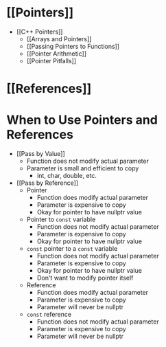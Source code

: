 # [[Pointers]]

- [[C++ Pointers]]
	- [[Arrays and Pointers]]
	- [[Passing Pointers to Functions]]
	- [[Pointer Arithmetic]]
	- [[Pointer Pitfalls]]

# [[References]]

# When to Use Pointers and References

- [[Pass by Value]]
	- Function does not modify actual parameter
	- Parameter is small and efficient to copy
		- int, char, double, etc.
- [[Pass by Reference]]
	- Pointer
		- Function does modify actual parameter
		- Parameter is expensive to copy
		- Okay for pointer to have nullptr value
	- Pointer to `const` variable
		- Function does not modify actual parameter
		- Parameter is expensive to copy
		- Okay for pointer to have nullptr value
	- `const` pointer to a `const` variable
		- Function does not modify actual parameter
		- Parameter is expensive to copy
		- Okay for pointer to have nullptr value
		- Don't want to modify pointer itself
	- Reference
		- Function does modify actual parameter
		- Parameter is expensive to copy
		- Parameter will never be nullptr
	- `const` reference
		- Function does not modify actual parameter
		- Parameter is expensive to copy
		- Parameter will never be nullptr